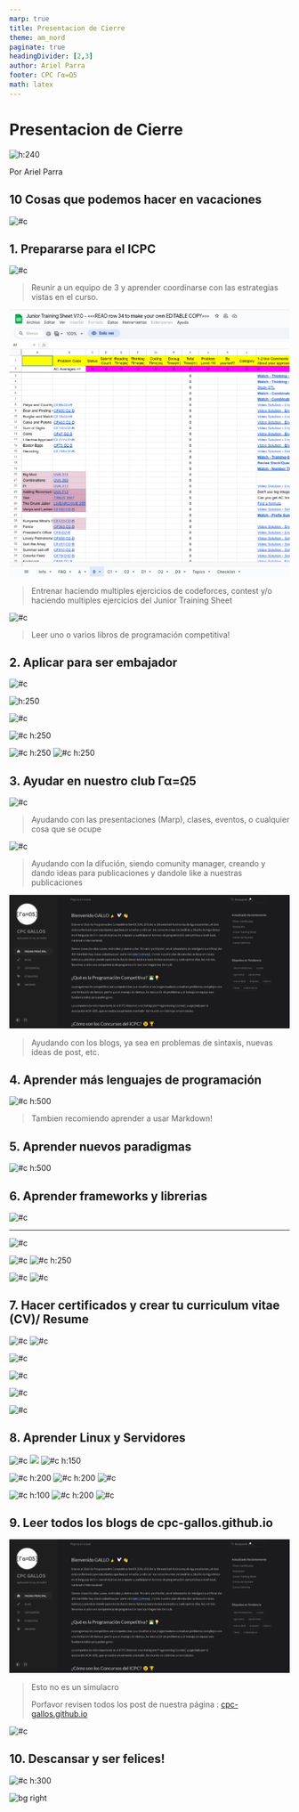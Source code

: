 ```yaml
---
marp: true
title: Presentacion de Cierre
theme: am_nord
paginate: true
headingDivider: [2,3]
author: Ariel Parra
footer: CPC Γα=Ω5
math: latex
---
```


<!-- _class: cover_e -->
<!-- _paginate: "" -->
<!-- _footer: ![#c](./img/GALLOS_black_rectangle_transparent.png) -->
<!-- _header: ![#c](./img/GALLO.png) -->

# <!-- fit -->  Presentacion de Cierre

![h:240](https://emojiisland.com/cdn/shop/products/Sad_Face_Emoji_large.png?v=1571606037)

Por Ariel Parra

## 10 Cosas que podemos hacer en vacaciones

![#c](https://static.vecteezy.com/system/resources/previews/023/258/301/non_2x/summer-vacation-graphic-clipart-design-free-png.png)


## 1. Prepararse para el ICPC


<!-- _class: cols-3 -->

<div class=ldiv>

![#c](https://i0.wp.com/acm.iteso.mx/share/2024_clasificacion.jpg?resize=630%2C425)

> Reunir a un equipo de 3 y aprender coordinarse con las estrategias vistas en el curso.

</div>

<div class=mdiv>

![#c](./img/4-JuniorTrainingSheet.png)

> Entrenar haciendo multiples ejercicios de codeforces, contest y/o haciendo multiples ejercicios del Junior Training Sheet

</div>

<div class=rdiv>

![#c](https://m.media-amazon.com/images/I/61yBZfkK6FL._AC_UF1000,1000_QL80_.jpg)

> Leer uno o varios libros de programación competitiva! 

<!-- Todo esta en el blog -->

</div>

## 2. Aplicar para ser embajador 
<!-- _class: cols-3 -->

<div class=ldiv>

![#c](https://encrypted-tbn0.gstatic.com/images?q=tbn:ANd9GcTXWiw3EjvbPsE0x8qG6ri2jqNplOgPflSEiA&s)

![h:250](https://images.credly.com/images/32cdb6b7-93c3-43a4-bd68-4dbd0e29fba5/IBM_ZAMBASSADOR_2020.png)

</div>

<div class=mdiv>

![#c](https://ceng.iyte.edu.tr/wp-content/uploads/sites/124/2022/03/nvidia.png)

![#c h:250](https://d1.awsstatic.com/aws-educate/educate-badge-images/AWS-CredlyBadges_Educate-Start-With-Compute.32bb41bd87cf983053136d3979e1e16bbffd6d22.png)

</div>

<div class=rdiv>

![#c h:250](https://miro.medium.com/v2/resize:fit:1400/1*a1Sy9bAOy6vZzILhvhSYjA.png)
![#c h:250](https://intel.kreativdistrikt.com/wp-content/uploads/2022/03/AI-Illustrations_05.png)


</div>



## 3. Ayudar en nuestro club Γα=Ω5
<!-- _class: cols-3 -->



<div class=ldiv>

![#c](https://scontent.fgdl10-1.fna.fbcdn.net/v/t39.30808-6/468633385_122129100512447305_8759020514007794468_n.jpg?_nc_cat=100&ccb=1-7&_nc_sid=127cfc&_nc_ohc=6ZZdqyxAQo8Q7kNvgGlR_9L&_nc_zt=23&_nc_ht=scontent.fgdl10-1.fna&_nc_gid=ArGRwHck11g0U0QGJzJgc9X&oh=00_AYB5sCoroPihr3PVueilSeJnDZToJulkWmJiZkKeLhP1Bg&oe=674ECF0B)

> Ayudando con las presentaciones (Marp), clases, eventos, o cualquier cosa que se ocupe

</div>

<div class=mdiv>

![#c](https://feelingcomunicacion.es/wp-content/uploads/2017/08/COMMUNITY-MANAGER-FEELING-1024x576.jpg)

> Ayudando con la difución, siendo comunity manager, creando y dando ideas para publicaciones y dandole like a nuestras publicaciones

</div>

<div class=rdiv>

![#c](./img/0-GALLOS_website.png)
> Ayudando con los blogs, ya sea en problemas de sintaxis, nuevas ideas de post, etc.

</div>

## 4. Aprender más lenguajes de programación

![#c h:500](https://hackster.imgix.net/uploads/attachments/1751284/image_nRX4PDnzA4.png?auto=compress%2Cformat&w=740&h=555&fit=max)
>Tambien recomiendo aprender a usar Markdown! 

## 5. Aprender nuevos paradigmas

![#c h:500](https://miro.medium.com/v2/resize:fit:783/1*UvM7zFFC-Mjyd_-wMbSTnQ.jpeg)

## 6. Aprender frameworks y librerias 

![#c](https://miro.medium.com/v2/resize:fit:1400/1*GFogO7KzvK737zuy4xny6w.jpeg)

---

<!-- _class: cols-3 -->

<div class=ldiv>

![#c](https://m.media-amazon.com/images/I/61YJH14KNVL._UF894,1000_QL80_.jpg)


</div>

<div class=mdiv>

![#c](https://www.integrasources.com/media/files/7712be98-414f-4f42-a941-6d4117f3bf21.png)
![#c h:250](https://upload.wikimedia.org/wikipedia/commons/thumb/2/2d/GTK.svg/640px-GTK.svg.png)
</div>

<div class=rdiv>

![#c](https://upload.wikimedia.org/wikipedia/commons/f/f4/Raylib_logo.png)
![#c](https://i.ytimg.com/vi/Du--cH01ZWI/mqdefault.jpg)


</div>

## 7. Hacer certificados y crear tu curriculum vitae (CV)/ Resume 

<!-- _class: cols-3 -->

<div class=ldiv>

![#c](https://cs50.harvard.edu/certificates/5abe8729-a32c-47fa-88d7-7262b3cf5d24.png)
![#c](https://cdn.slidesharecdn.com/ss_thumbnails/universityofhelsinkielementsofaicoursecertificate-201003175544-thumbnail.jpg?width=640&height=640&fit=bounds)


</div>

<div class=mdiv>

![#c](https://arielparra.github.io/credentials/img/HackerRank-problem_solving_basic.webp)


![#c](https://arielparra.github.io/credentials/img/Oracle_One_Programa.png)

</div>

<div class=rdiv>

![#c](https://arielparra.github.io/credentials/img/Oracle_Cloud_Infrastructure_2024_Generative_AI_Certified_Professional.png)

![#c](https://arielparra.github.io/credentials/img/Career_Essentials_in_Generative_AI_by_Microsoft_and_LinkedIn.png)
</div>

## 8. Aprender Linux y Servidores
<!-- _class: cols-3 -->


<div class=ldiv>

![#c](https://i.ytimg.com/vi/TPtgeFzQTrk/hq720.jpg?sqp=-oaymwEhCK4FEIIDSFryq4qpAxMIARUAAAAAGAElAADIQj0AgKJD&rs=AOn4CLB91LD_tKRbwxAoOLgkMMiT7pB7UA)
![](https://encrypted-tbn0.gstatic.com/images?q=tbn:ANd9GcTJ1rqhTBgG1GPoM9_lum6Vtvr_C12iO8vSQ6sghDtFAhIQiBxbzYwIQvspgCkP8o3PDX0&usqp=CAU)
![#c h:150](https://encrypted-tbn0.gstatic.com/images?q=tbn:ANd9GcRE1Pj27QezXPn2hEAcGOvuEqUOR9vfq36T1g&s)

</div>

<div class=mdiv>

![#c h:200](https://1000marcas.net/wp-content/uploads/2021/06/Debian-logo-1.jpg)
![#c h:200](https://encrypted-tbn0.gstatic.com/images?q=tbn:ANd9GcReXQidyuq-wFGwETgK-MQUrCh4G2Pi_pVMYw&s)
![#c](https://encrypted-tbn0.gstatic.com/images?q=tbn:ANd9GcRXVlo2tjqJ7bflzlXCC8hJ27KXvdQnExhxrw&s)

</div>

<div class=rdiv>

![#c h:100](https://upload.wikimedia.org/wikipedia/commons/c/c4/NixOS_logo.svg)
![#c h:200](https://upload.wikimedia.org/wikipedia/commons/thumb/6/60/New_Logo_Alpine_Linux.svg/1200px-New_Logo_Alpine_Linux.svg.png)
![#c ](https://aprendolinux.com/wp-content/uploads/2023/03/archlinux-logo.png)

</div>


## 9. Leer todos los blogs de cpc-gallos.github.io
<!-- _class: cols-2 bq-red -->


<div class=ldiv>

![#c](./img/0-GALLOS_website.png)


> Esto no es un simulacro
>
> Porfavor revisen todos los post de nuestra página :
[cpc-gallos.github.io](https://cpc-gallos.github.io/)

</div>

<div class=rdiv>

![#c](https://cdn-icons-png.flaticon.com/512/4696/4696863.png)

</div>



## 10. Descansar y ser felices!

![#c h:300](https://i.pinimg.com/originals/e4/08/9e/e4089e5007c2177db368470329a6e5be.jpg)

![bg right](https://cdn-icons-png.flaticon.com/512/6347/6347845.png)
